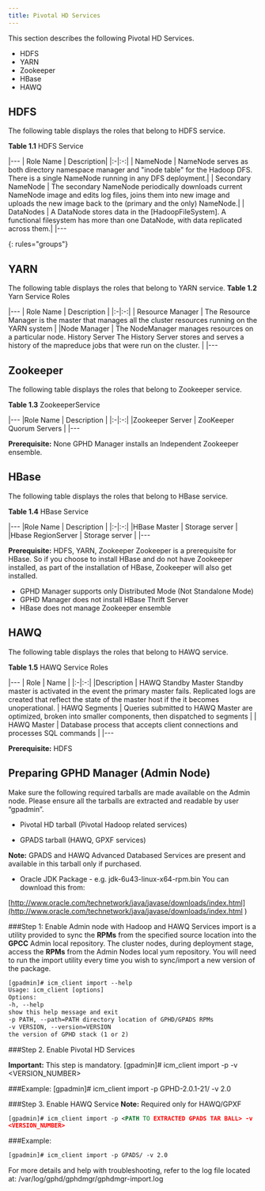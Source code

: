 ```yaml
---
title: Pivotal HD Services
---
```


This section describes the following Pivotal HD Services.

* HDFS
* YARN
* Zookeeper
* HBase
* HAWQ

HDFS
----

The following table displays the roles that belong to HDFS service.

**Table 1.1** HDFS Service

|---
| Role Name | Description|
|:-|:-:|
| NameNode  | NameNode serves as both directory namespace manager and "inode table" for the Hadoop DFS. There is a single NameNode running in any DFS deployment.|
| Secondary NameNode | The secondary NameNode periodically downloads current NameNode image and edits log files, joins them into new image and uploads the new image back to the (primary and the only) NameNode.|
| DataNodes | A DataNode stores data in the [HadoopFileSystem]. A functional filesystem has more than one DataNode, with data replicated across them.|
|---

{: rules="groups"}

YARN
----
The following table displays the roles that belong to YARN service.
**Table 1.2** Yarn Service Roles

|---
| Role Name | Description |
|:-|:-:|
| Resource Manager | The Resource Manager is the master that manages all the cluster resources running on the YARN system |
|Node Manager | The NodeManager manages resources on a particular node. History Server The History Server stores and serves a history of the mapreduce jobs that were run on the cluster. |
|---

Zookeeper
---------
The following table displays the roles that belong to Zookeeper service.

**Table 1.3** ZookeeperService

|---
|Role Name | Description |
|:-|:-:|
|Zookeeper Server | ZooKeeper Quorum Servers |
|---

**Prerequisite:** None
GPHD Manager installs an Independent Zookeeper ensemble.

HBase
-----
The following table displays the roles that belong to HBase service.

**Table 1.4** HBase Service

|---
|Role Name | Description |
|:-|:-:|
|HBase Master | Storage server |
|Hbase RegionServer | Storage server |
|---

**Prerequisite:** HDFS, YARN, Zookeeper
Zookeeper is a prerequisite for HBase. So if you choose to install HBase and do not
have Zookeeper installed, as part of the installation of HBase, Zookeeper will also get
installed.

* GPHD Manager supports only Distributed Mode (Not Standalone Mode)
* GPHD Manager does not install HBase Thrift Server
* HBase does not manage Zookeeper ensemble


HAWQ
----
The following table displays the roles that belong to HAWQ service.

**Table 1.5** HAWQ Service Roles

|---
| Role | Name |
|:-|:-:|
|Description | HAWQ Standby Master Standby master is activated in the event the primary master fails. Replicated logs are created that reflect the state of the master host if the it becomes unoperational. 
| HAWQ Segments | Queries submitted to HAWQ Master are optimized, broken into smaller components, then dispatched to segments |
| HAWQ Master | Database process that accepts client connections and processes SQL commands |
|---

**Prerequisite:** HDFS

Preparing GPHD Manager (Admin Node)
-----------------------------------
Make sure the following required tarballs are made available on the Admin node.
Please ensure all the tarballs are extracted and readable by user “gpadmin”.

* Pivotal HD tarball (Pivotal Hadoop related services)

* GPADS tarball (HAWQ, GPXF services)

**Note:** GPADS and HAWQ Advanced Databased Services are present and available in this
tarball only if purchased.
* Oracle JDK Package - e.g. jdk-6u43-linux-x64-rpm.bin You can download this
from:

[http://www.oracle.com/technetwork/java/javase/downloads/index.html](http://www.oracle.com/technetwork/java/javase/downloads/index.html )


###Step 1: Enable Admin node with Hadoop and HAWQ Services
import is a utility provided to sync the **RPMs** from the specified source location into
the **GPCC** Admin local repository. The cluster nodes, during deployment stage, access
the **RPMs** from the Admin Nodes local yum repository. You will need to run the
import utility every time you wish to sync/import a new version of the package.

```xml
[gpadmin]# icm_client import --help
Usage: icm_client [options]
Options:
-h, --help
show this help message and exit
-p PATH, --path=PATH directory location of GPHD/GPADS RPMs
-v VERSION, --version=VERSION
the version of GPHD stack (1 or 2)
```
###Step 2. Enable Pivotal HD Services

**Important:** This step is mandatory.
[gpadmin]# icm_client import -p <PATH TO EXTRACTED GPHD TAR
BALL> -v <VERSION_NUMBER>

###Example:
[gpadmin]# icm_client import -p GPHD-2.0.1-21/ -v 2.0

###Step 3. Enable HAWQ Service
**Note:** Required only for HAWQ/GPXF
```xml
[gpadmin]# icm_client import -p <PATH TO EXTRACTED GPADS TAR BALL> -v
<VERSION_NUMBER>
```
###Example:

```xml
[gpadmin]# icm_client import -p GPADS/ -v 2.0
```
For more details and help with troubleshooting, refer to the log file located at:
/var/log/gphd/gphdmgr/gphdmgr-import.log

